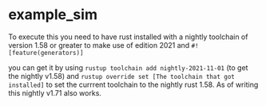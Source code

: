 # example_sim
To execute this you need to have rust installed with a nightly toolchain of version 1.58 or greater to make use of edition 2021 and `#![feature(generators)]`

you can get it by using `rustup toolchain add nightly-2021-11-01` (to get the nightly v1.58) and `rustup override set [The toolchain that got installed]` to set the currrent toolchain to the nightly rust 1.58. As of writing this nightly v1.71 also works.
